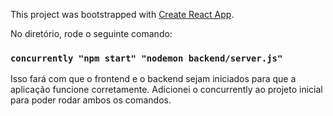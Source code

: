 This project was bootstrapped with [Create React App](https://github.com/facebook/create-react-app).

No diretório, rode o seguinte comando:

### `concurrently "npm start" "nodemon backend/server.js"`

Isso fará com que o frontend e o backend sejam iniciados para que a aplicação funcione corretamente.
Adicionei o concurrently ao projeto inicial para poder rodar ambos os comandos.